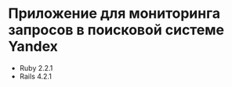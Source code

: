 Приложение для мониторинга запросов в поисковой системе Yandex
================

- Ruby 2.2.1
- Rails 4.2.1